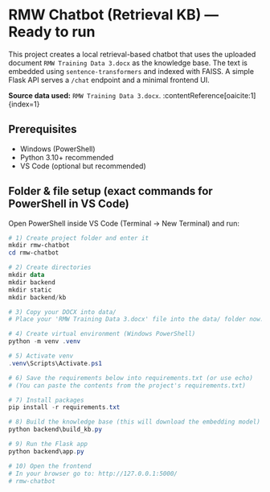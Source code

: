 # RMW Chatbot (Retrieval KB) — Ready to run

This project creates a local retrieval-based chatbot that uses the uploaded document `RMW Training Data 3.docx` as the knowledge base. The text is embedded using `sentence-transformers` and indexed with FAISS. A simple Flask API serves a `/chat` endpoint and a minimal frontend UI.

**Source data used:** `RMW Training Data 3.docx`. :contentReference[oaicite:1]{index=1}

## Prerequisites
- Windows (PowerShell)
- Python 3.10+ recommended
- VS Code (optional but recommended)

## Folder & file setup (exact commands for PowerShell in VS Code)

Open PowerShell inside VS Code (Terminal → New Terminal) and run:

```powershell
# 1) Create project folder and enter it
mkdir rmw-chatbot
cd rmw-chatbot

# 2) Create directories
mkdir data
mkdir backend
mkdir static
mkdir backend/kb

# 3) Copy your DOCX into data/
# Place your 'RMW Training Data 3.docx' file into the data/ folder now.

# 4) Create virtual environment (Windows PowerShell)
python -m venv .venv

# 5) Activate venv
.venv\Scripts\Activate.ps1

# 6) Save the requirements below into requirements.txt (or use echo)
# (You can paste the contents from the project's requirements.txt)

# 7) Install packages
pip install -r requirements.txt

# 8) Build the knowledge base (this will download the embedding model)
python backend\build_kb.py

# 9) Run the Flask app
python backend\app.py

# 10) Open the frontend
# In your browser go to: http://127.0.0.1:5000/
#   r m w - c h a t b o t  
 
